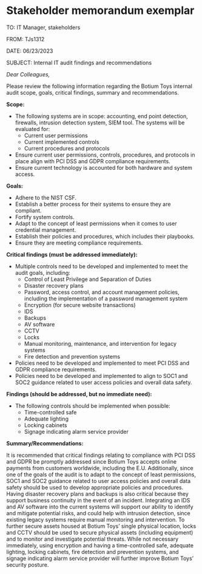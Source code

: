# Stakeholder memorandum exemplar

TO: IT Manager, stakeholders

FROM: TJs1312

DATE: 06/23/2023

SUBJECT: Internal IT audit findings and recommendations

*Dear Colleagues,*

Please review the following information regarding the Botium Toys internal audit scope, goals, critical findings, summary and recommendations.


**Scope:** 

- The following systems are in scope: accounting, end point detection, firewalls, intrusion detection system, SIEM tool. The systems will be evaluated for:
  - Current user permissions 
  - Current implemented controls
  - Current procedures and protocols
- Ensure current user permissions, controls, procedures, and protocols in place align with PCI DSS and GDPR compliance requirements.
- Ensure current technology is accounted for both hardware and system access.


**Goals:**

- Adhere to the NIST CSF.
- Establish a better process for their systems to ensure they are compliant. 
- Fortify system controls.
- Adapt to the concept of least permissions when it comes to user credential management. 
- Establish their policies and procedures, which includes their playbooks. 
- Ensure they are meeting compliance requirements.



**Critical findings (must be addressed immediately):**

- Multiple controls need to be developed and implemented to meet the audit goals, including:
  - Control of Least Privilege and Separation of Duties
  - Disaster recovery plans
  - Password, access control, and account management policies, including the implementation of a password management system
  - Encryption (for secure website transactions)
  - IDS
  - Backups
  - AV software
  - CCTV
  - Locks
  - Manual monitoring, maintenance, and intervention for legacy systems
  - Fire detection and prevention systems
- Policies need to be developed and implemented to meet PCI DSS and GDPR compliance requirements.
- Policies need to be developed and implemented to align to SOC1 and SOC2 guidance related to user access policies and overall data safety. 

**Findings (should be addressed, but no immediate need):** 
- The following controls should be implemented when possible:
  - Time-controlled safe
  - Adequate lighting
  - Locking cabinets
  - Signage indicating alarm service provider

**Summary/Recommendations:**

It is recommended that critical findings relating to compliance with PCI DSS and GDPR be promptly addressed since Botium Toys accepts online payments from customers worldwide, including the E.U. Additionally, since one of the goals of the audit is to adapt to the concept of least permissions, SOC1 and SOC2 guidance related to user access policies and overall data safety should be used to develop appropriate policies and procedures. Having disaster recovery plans and backups is also critical because they support business continuity in the event of an incident. Integrating an IDS and AV software into the current systems will support our ability to identify and mitigate potential risks, and could help with intrusion detection, since existing legacy systems require manual monitoring and intervention. To further secure assets housed at Botium Toys’ single physical location, locks and CCTV should be used to secure physical assets (including equipment) and to monitor and investigate potential threats. While not necessary immediately, using encryption and having a time-controlled safe, adequate lighting, locking cabinets, fire detection and prevention systems, and signage indicating alarm service provider will further improve Botium Toys’ security posture.
